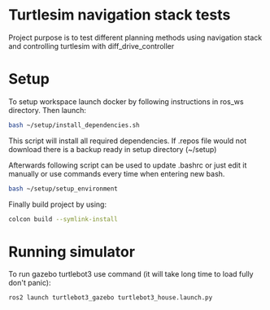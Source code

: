 # Turtlesim navigation stack tests
Project purpose is to test different planning methods using navigation stack and controlling turtlesim with diff_drive_controller


# Setup
To setup workspace launch docker by following instructions in ros_ws directory. Then launch:
```bash
bash ~/setup/install_dependencies.sh
```
This script will install all required dependencies. If .repos file would not download there is a backup ready in setup directory (~/setup)

Afterwards following script can be used to update .bashrc or just edit it manually or use commands every time when entering new bash.
```bash
bash ~/setup/setup_environment
```

Finally build project by using:
```bash
colcon build --symlink-install
```


# Running simulator
To run gazebo turtlebot3 use command (it will take long time to load fully don't panic):
```bash
ros2 launch turtlebot3_gazebo turtlebot3_house.launch.py 
```